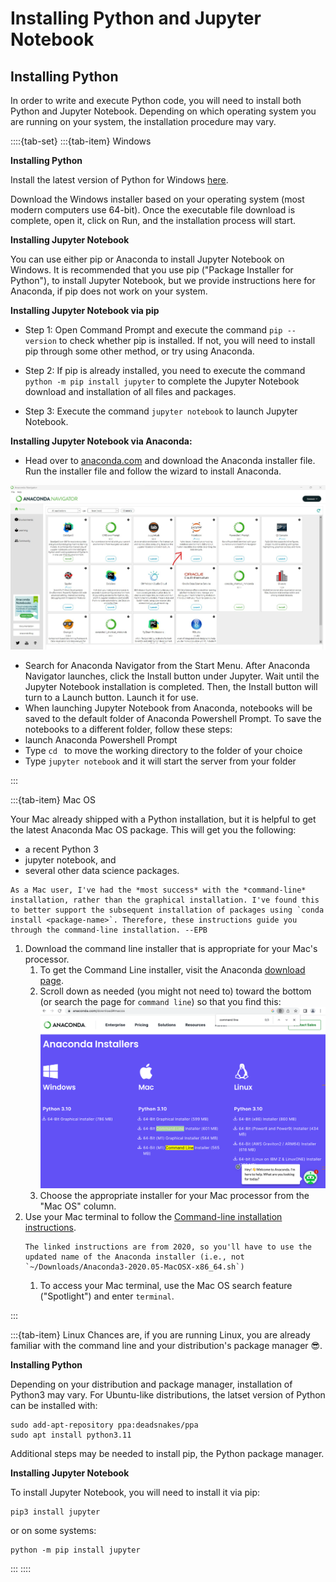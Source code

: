 # Installing Python and Jupyter Notebook

## Installing Python

In order to write and execute Python code, you will need to install both Python and Jupyter Notebook. Depending on which operating system you are running on your system, the installation procedure may vary.

::::{tab-set}
:::{tab-item} Windows

**Installing Python**

Install the latest version of Python for Windows [here](https://www.python.org/downloads/windows/).

Download the Windows installer based on your operating system (most modern computers use 64-bit). Once the executable file download is complete, open it, click on Run, and the installation process will start.

**Installing Jupyter Notebook**

You can use either pip or Anaconda to install Jupyter Notebook on Windows. It is recommended that you use pip ("Package Installer for Python"), to install Jupyter Notebook, but we provide instructions here for Anaconda, if pip does not work on your system.

**Installing Jupyter Notebook via pip**

* Step 1: Open Command Prompt and execute the command  ```pip --version```  to check whether pip is installed. If not, you will need to install pip through some other method, or try using Anaconda.

* Step 2: If pip is already installed, you need to execute the command  ```python -m pip install jupyter``` to complete the Jupyter Notebook download and installation of all files and packages.

* Step 3: Execute the command  ```jupyter notebook```  to launch Jupyter Notebook.

**Installing Jupyter Notebook via Anaconda:**

* Head over to [anaconda.com](https://www.anaconda.com/download#windows) and download the Anaconda installer file. Run the installer file and follow the wizard to install Anaconda.

![](anacondapromptscreenshot.jpg)

* Search for Anaconda Navigator from the Start Menu. After Anaconda Navigator launches, click the Install button under Jupyter. Wait until the Jupyter Notebook installation is completed. Then, the Install button will turn to a Launch button. Launch it for use.
* When launching Jupyter Notebook from Anaconda, notebooks will be saved to the default folder of Anaconda Powershell Prompt. To save the notebooks to a different folder, follow these steps:
* launch Anaconda Powershell Prompt
* Type  ```cd ```  to move the working directory to the folder of your choice
* Type  ```jupyter notebook```  and it will start the server from your folder

:::

:::{tab-item} Mac OS

Your Mac already shipped with a Python installation, but it is helpful to get the latest Anaconda Mac OS package. This will get you the following:
* a recent Python 3
* jupyter notebook, and
* several other data science packages.

```{note}
As a Mac user, I've had the *most success* with the *command-line* installation, rather than the graphical installation. I've found this to better support the subsequent installation of packages using `conda install <package-name>`. Therefore, these instructions guide you through the command-line installation. --EPB
```

1. Download the command line installer that is appropriate for your Mac's processor.
   1. To get the Command Line installer, visit the Anaconda [download page](https://www.anaconda.com/download#downloads).
   2. Scroll down as needed (you might not need to) toward the bottom (or search the page for `command line`) so that you find this:
   ![](MacOS_cmd_line_installers.png)
   2. Choose the appropriate installer for your Mac processor from the "Mac OS" column.
2. Use your Mac terminal to follow the [Command-line installation instructions](https://docs.anaconda.com/free/anaconda/install/mac-os/#command-line-install).
   ```{note}
   The linked instructions are from 2020, so you'll have to use the updated name of the Anaconda installer (i.e., not `~/Downloads/Anaconda3-2020.05-MacOSX-x86_64.sh`)
   ```
   1. To access your Mac terminal, use the Mac OS search feature ("Spotlight") and enter `terminal`.

:::

:::{tab-item} Linux
Chances are, if you are running Linux, you are already familiar with the command line and your distribution's package manager 😎.

**Installing Python**

Depending on your distribution and package manager, installation of Python3 may vary. For Ubuntu-like distributions, the latset version of Python can be installed with:

```
sudo add-apt-repository ppa:deadsnakes/ppa
sudo apt install python3.11
```

Additional steps may be needed to install pip, the Python package manager.

**Installing Jupyter Notebook**

To install Jupyter Notebook, you will need to install it via pip:

```
pip3 install jupyter
```

or on some systems:

```
python -m pip install jupyter
```
:::
::::

